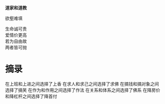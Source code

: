 **道家和道教**

欲壑难填

生命诚可贵  
爱情价更高  
若为自由故  
两者皆可抛  


# 摘录

在上班和上进之间选择了上香
在求人和求己之间选择了求佛
在搞钱和搞对象之间选择了搞笑
在作为和作用之间选择了作法
在关系和体系之间选择了佛系
在降房价和降杠杆之间选择了降首付